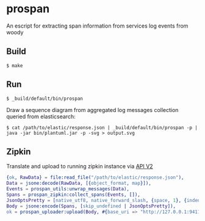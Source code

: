 prospan
=====

An escript for extracting span information from services log events from woody

Build
-----

    $ make

Run
---

    $ _build/default/bin/prospan

Draw a sequence diagram from aggregated log messages collection queried from elasticsearch:

    $ cat /path/to/elastic/response.json | _build/default/bin/prospan -p | java -jar bin/plantuml.jar -p -svg > output.svg

Zipkin
------

Translate and upload to running zipkin instance via [API V2](https://zipkin.io/zipkin-api/#/default/post_spans)

```erlang
{ok, RawData} = file:read_file("/path/to/elastic/response.json"),
Data = jsone:decode(RawData, [{object_format, map}]),
Events = prospan_utils:unwrap_messages(Data),
Spans = prospan_zipkin:collect_spans(Events, []),
JsonOptsPretty = [native_utf8, native_forward_slash, {space, 1}, {indent, 2}]
Body = jsone:encode(Spans, [skip_undefined | JsonOptsPretty]),
ok = prospan_uploader:upload(Body, #{base_uri => "http://127.0.0.1:9411"}).
```